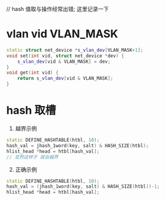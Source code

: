 // hash 值取与操作经常出错; 这里记录一下
# vlan vid VLAN_MASK
```c++
static struct net_device *s_vlan_dev[VLAN_MASK+1];
void set(int vid, struct net_device *dev) {
    s_vlan_dev[vid & VLAN_MASK] = dev;
}
void get(int vid) {
    return s_vlan_dev[vid & VLAN_MASK];
}
```

# hash 取槽
1. 越界示例
```c++
static DEFINE_HASHTABLE(htbl, 10);
hash_val = jhash_1word(key, salt) & HASH_SIZE(htbl);
hlist_head *head = htbl[hash_val];
// 显然这样子 就会越界
```
2. 正确示例
```c++
static DEFINE_HASHTABLE(htbl, 10);
hash_val = (jhash_1word(key, salt) & HASH_SIZE(htbl))-1;
hlist_head *head = htbl[hash_val];
```